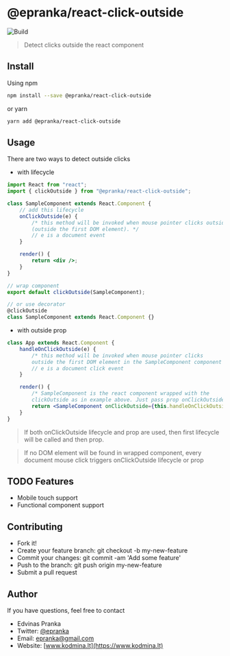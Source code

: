 # @epranka/react-click-outside

![Build](https://travis-ci.org/epranka/react-click-outside.svg?branch=master)

> Detect clicks outside the react component

## Install

Using npm

```bash
npm install --save @epranka/react-click-outside
```

or yarn

```bash
yarn add @epranka/react-click-outside
```

## Usage

There are two ways to detect outside clicks

-   with lifecycle

```jsx
import React from "react";
import { clickOutside } from "@epranka/react-click-outside";

class SampleComponent extends React.Component {
	// add this lifecycle
	onClickOutside(e) {
		/* this method will be invoked when mouse pointer clicks outside <div />
		(outside the first DOM element). */
		// e is a document event
	}

	render() {
		return <div />;
	}
}

// wrap component
export default clickOutside(SampleComponent);

// or use decorator
@clickOutside
class SampleComponent extends React.Component {}
```

-   with outside prop

```jsx
class App extends React.Component {
	handleOnClickOutside(e) {
		/* this method will be invoked when mouse pointer clicks
		outside the first DOM element in the SampleComponent component */
		// e is a document click event
	}

	render() {
		/* SampleComponent is the react component wrapped with the 
		clickOutside as in example above. Just pass prop onClickOutside */
		return <SampleComponent onClickOutside={this.handleOnClickOutside} />;
	}
}
```

> If both onClickOutside lifecycle and prop are used, then first lifecycle will be called and then prop.

> If no DOM element will be found in wrapped component, every document mouse click triggers onClickOutside lifecycle or prop

## TODO Features

-   Mobile touch support
-   Functional component support

## Contributing

-   Fork it!
-   Create your feature branch: git checkout -b my-new-feature
-   Commit your changes: git commit -am 'Add some feature'
-   Push to the branch: git push origin my-new-feature
-   Submit a pull request

## Author

If you have questions, feel free to contact

-   Edvinas Pranka
-   Twitter: [@epranka](https://twitter.com/epranka)
-   Email: [epranka@gmail.com](mailto:epranka@gmail.com)
-   Website: [www.kodmina.lt](https://www.kodmina.lt)
